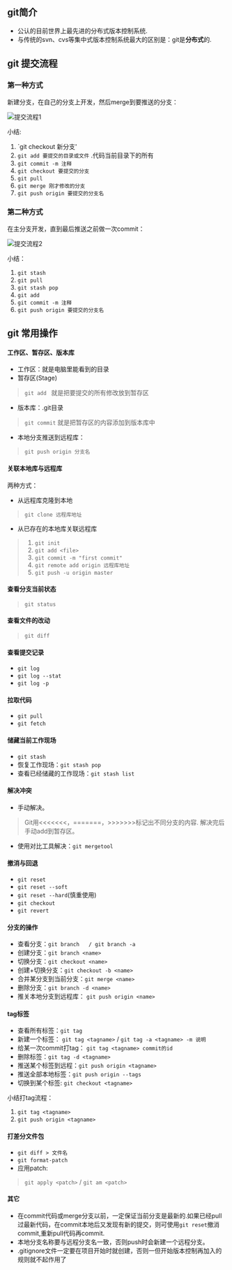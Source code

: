 ## git简介

* 公认的目前世界上最先进的分布式版本控制系统.
* 与传统的svn、cvs等集中式版本控制系统最大的区别是：git是**分布式**的.

## git 提交流程

### 第一种方式
新建分支，在自己的分支上开发，然后merge到要推送的分支：

![提交流程1](push1.png)


小结:

1. `git checkout 新分支'
2. `git add 要提交的目录或文件` .代码当前目录下的所有
3. `git commit -m 注释`
4. `git checkout 要提交的分支`
5. `git pull`
6. `git merge 刚才修改的分支`
7. `git push origin 要提交的分支名`


### 第二种方式
在主分支开发，直到最后推送之前做一次commit：

![提交流程2](push2.png)

小结：

1. `git stash`
2. `git pull`
3. `git stash pop`
4. `git add`
5. `git commit -m 注释`
6. `git push origin 要提交的分支名`




## git 常用操作

#### 工作区、暂存区、版本库
* 工作区：就是电脑里能看到的目录
* 暂存区(Stage)
> `git add ` 就是把要提交的所有修改放到暂存区
* 版本库：.git目录
> `git commit` 就是把暂存区的内容添加到版本库中
* 本地分支推送到远程库：
> `git push origin 分支名`


#### 关联本地库与远程库
两种方式：
* 从远程库克隆到本地
> `git clone 远程库地址`

* 从已存在的本地库关联远程库
> 1. `git init`
> 2. `git add <file>`
> 3. `git commit -m "first commit"`
> 4. `git remote add origin 远程库地址`
> 5. `git push -u origin master`


#### 查看分支当前状态

>` git status `




#### 查看文件的改动
> `git diff`




#### 查看提交记录
* `git log`
* `git log --stat`
* `git log -p`

#### 拉取代码
* `git pull`
* `git fetch`


#### 储藏当前工作现场
* `git stash`
* 恢复工作现场：`git stash pop`
* 查看已经储藏的工作现场：`git stash list`




#### 解决冲突  
* 手动解决。
> Git用<<<<<<<，=======，>>>>>>>标记出不同分支的内容.
解决完后手动add到暂存区。
* 使用对比工具解决：`git mergetool`





#### 撤消与回退
* `git reset`
* `git reset --soft`
* `git reset --hard`(慎重使用)
* `git checkout`
* `git revert`




#### 分支的操作
* 查看分支：`git branch   / git branch -a`
* 创建分支：`git branch <name>`
* 切换分支：`git checkout <name>`
* 创建+切换分支：`git checkout -b <name>`
* 合并某分支到当前分支：`git merge <name>`
* 删除分支：`git branch -d <name>`
* 推关本地分支到远程库： `git push origin <name>`




#### tag标签
* 查看所有标签：`git tag`
* 新建一个标签： `git tag <tagname>` / `git tag -a <tagname> -m 说明`
* 给某一次commit打tag： `git tag <tagname> commit的id`
* 删除标签：`git tag -d <tagname>`
* 推送某个标签到远程：`git push origin <tagname>`
* 推送全部本地标签：`git push origin --tags`
* 切换到某个标签: `git checkout <tagname>`

小结打tag流程：

1. `git tag <tagname>`
2. `git push origin <tagname>`




#### 打差分文件包
* `git diff > 文件名`
* `git format-patch`
* 应用patch:
> `git apply <patch>` / `git am <patch>`




#### 其它
*  在commit代码或merge分支以前，一定保证当前分支是最新的.如果已经pull过最新代码，在commit本地后又发现有新的提交，则可使用`git reset`撤消commit,重新pull代码再commit.
*  本地分支名称要与远程分支名一致，否则push时会新建一个远程分支。
* .gitignore文件一定要在项目开始时就创建，否则一但开始版本控制再加入的规则就不起作用了



